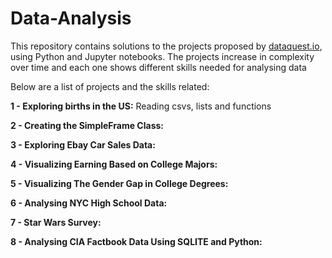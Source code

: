 # Data-Analysis

This repository contains solutions to the projects proposed by [dataquest.io](dataquest.io), using Python and Jupyter notebooks. The projects increase in complexity over time and each one shows different skills needed for analysing data

Below are a list of projects and the skills related:

**1 - Exploring births in the US:** Reading csvs, lists and functions

**2 - Creating the SimpleFrame Class:** 

**3 - Exploring Ebay Car Sales Data:**

**4 - Visualizing Earning Based on College Majors:**

**5 - Visualizing The Gender Gap in College Degrees:**

**6 - Analysing NYC High School Data:**

**7 - Star Wars Survey:**

**8 - Analysing CIA Factbook Data Using SQLITE and Python:**
